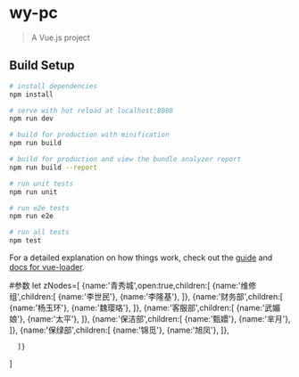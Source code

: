 # wy-pc

> A Vue.js project

## Build Setup

``` bash
# install dependencies
npm install

# serve with hot reload at localhost:8080
npm run dev

# build for production with minification
npm run build

# build for production and view the bundle analyzer report
npm run build --report

# run unit tests
npm run unit

# run e2e tests
npm run e2e

# run all tests
npm test
```

For a detailed explanation on how things work, check out the [guide](http://vuejs-templates.github.io/webpack/) and [docs for vue-loader](http://vuejs.github.io/vue-loader).


#参数
let zNodes=[
    {name:'青秀城',open:true,children:[
        {name:'维修组',children:[
            {name:'李世民'},
            {name:'李隆基'},
          ]},
        {name:'财务部',children:[
            {name:'杨玉环'},
            {name:'魏璎珞'},
          ]},
        {name:'客服部',children:[
            {name:'武媚娘'},
            {name:'太平'},
          ]},
        {name:'保洁部',children:[
            {name:'甄嬛'},
            {name:'芈月'},
          ]},
        {name:'保绿部',children:[
            {name:'锦觅'},
            {name:'旭凤'},
          ]},

      ]}
  ]

